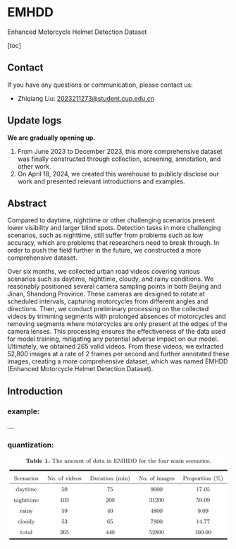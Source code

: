 # EMHDD
Enhanced Motorcycle Helmet Detection Dataset

[toc]

## Contact

If you have any questions or communication, please contact us:

* Zhiqiang Liu: 2023211273@student.cup.edu.cn

## Update logs

**We are gradually opening up.**

1. From June 2023 to December 2023, this more comprehensive dataset was finally constructed through collection, screening, annotation, and other work.
2. On April 18, 2024, we created this warehouse to publicly disclose our work and presented relevant introductions and examples.



## Abstract

Compared to daytime, nighttime or other challenging scenarios present lower visibility and larger blind spots. Detection tasks in more challenging scenarios, such as nighttime, still suffer from problems such as low accuracy, which are problems that researchers need to break through. In order to push the field further in the future, we constructed a more comprehensive dataset.

Over six months, we collected urban road videos covering various scenarios such as daytime, nighttime, cloudy, and rainy conditions. We reasonably positioned several camera sampling points in both Beijing and Jinan, Shandong Province. These cameras are designed to rotate at scheduled intervals, capturing motorcycles from different angles and directions. Then, we conduct preliminary processing on the collected videos by trimming segments with prolonged absences of motorcycles and removing segments where motorcycles are only present at the edges of the camera lenses. This processing ensures the effectiveness of the data used for model training, mitigating any potential adverse impact on our model. Ultimately, we obtained 265 valid videos. From these videos, we extracted 52,800 images at a rate of 2 frames per second and further annotated these images, creating a more comprehensive dataset, which was named EMHDD (Enhanced Motorcycle Helmet Detection Dataset).

## Introduction

### example:

<img src="README\Example.png" alt="Example" style="zoom:20%;" />

### quantization:

<img src="README/Quantization.png" alt="Quantization" style="zoom:50%;" />

